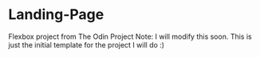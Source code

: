 # Landing-Page
Flexbox project from The Odin Project
Note: I will modify this soon. This is just the initial template for the project I will do :)
